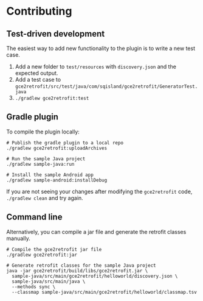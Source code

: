# Contributing

## Test-driven development

The easiest way to add new functionality to the plugin is to write a new test case.

  1. Add a new folder to `test/resources` with `discovery.json` and the expected output.
  2. Add a test case to `gce2retrofit/src/test/java/com/sqisland/gce2retrofit/GeneratorTest.java`
  3. `./gradlew gce2retrofit:test`


## Gradle plugin

To compile the plugin locally:

    # Publish the gradle plugin to a local repo
    ./gradlew gce2retrofit:uploadArchives

    # Run the sample Java project
    ./gradlew sample-java:run

    # Install the sample Android app
    ./gradlew sample-android:installDebug

If you are not seeing your changes after modifying the `gce2retrofit` code,
`./gradlew clean` and try again.


## Command line

Alternatively, you can compile a jar file and generate the retrofit classes manually.

    # Compile the gce2retrofit jar file
    ./gradlew gce2retrofit:jar
    
    # Generate retrofit classes for the sample Java project
    java -jar gce2retrofit/build/libs/gce2retrofit.jar \
      sample-java/src/main/gce2retrofit/helloworld/discovery.json \
      sample-java/src/main/java \
      --methods sync \
      --classmap sample-java/src/main/gce2retrofit/helloworld/classmap.tsv
